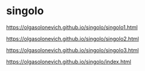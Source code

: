 # singolo
https://olgasolonevich.github.io/singolo/singolo1.html

https://olgasolonevich.github.io/singolo/singolo2.html

https://olgasolonevich.github.io/singolo/singolo3.html

https://olgasolonevich.github.io/singolo/index.html
